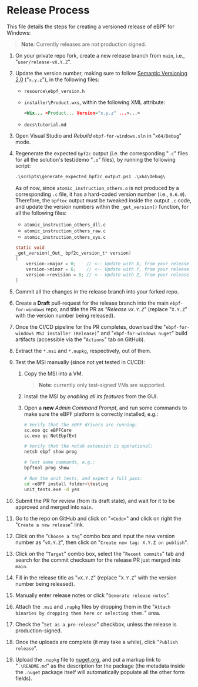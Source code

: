 # Release Process

This file details the steps for creating a versioned release of
eBPF for Windows:

>**Note**: Currently releases are *not* production signed.

1. On your private repo fork, create a new release branch from `main`, i.e., "`user/release-vX.Y.Z`".
1. Update the version number, making sure to follow [Semantic Versioning 2.0](https://semver.org) ("`x.y.z`"), in the following files:
    * `resource\ebpf_version.h`
    * `installer\Product.wxs`, within the following XML attribute:

        ```xml
        <Wix... <Product... Version="x.y.z" ...>...>
        ```
    * `docs\tutorial.md`
1. Open Visual Studio and *Rebuild* `ebpf-for-windows.sln` in "`x64/Debug`" mode.
1. Regenerate the expected `bpf2c` output (i.e. the corresponding "`.c`" files for all the solution's test/demo "`.o`" files), by running the following script:

    ```ps
    .\scripts\generate_expected_bpf2c_output.ps1 .\x64\Debug\
    ```

    As of now, since `atomic_instruction_others.o` is not produced by a corresponding `.c` file, it has a hard-coded version number (i.e., `0.6.0`). Therefore, the `bpftoc` output must be tweaked inside the output `.c` code, and update the version numbers within the `_get_version()` function, for all the following files:

    - `atomic_instruction_others_dll.c`
    - `atomic_instruction_others_raw.c`
    - `atomic_instruction_others_sys.c`

    ```c
    static void
    _get_version(_Out_ bpf2c_version_t* version)
    {
        version->major = 0;    // <-- Update with X, from your release X.Y.Z version number
        version->minor = 6;    // <-- Update with Y, from your release X.Y.Z version number
        version->revision = 0; // <-- Update with Z, from your release X.Y.Z version number
    }
    ```

1. Commit all the changes in the release branch into your forked repo.
1. Create a **Draft** pull-request for the release branch into the main `ebpf-for-windows` repo, and title the PR as *"Release v`X.Y.Z`"* (replace "`X.Y.Z`" with the version number being released).
1. Once the CI/CD pipeline for the PR completes, download the
   "`ebpf-for-windows MSI installer (Release)`" and "`ebpf-for-windows nuget`" build artifacts
   (accessible via the "`Actions`" tab on GitHub).
1. Extract the `*.msi` and `*.nupkg`, respectively, out of them.
1. Test the MSI manually (since not yet tested in CI/CD):
    1. Copy the MSI into a VM.
        >**Note**: currently only test-signed VMs are supported.
    1. Install the MSI by *enabling all its features* from the GUI.
    1. Open a **new** *Admin Command Prompt*, and run some commands to make sure the eBPF platform is correctly installed, e.g.:

        ```bash
        # Verify that the eBPF drivers are running:
        sc.exe qc eBPFCore
        sc.exe qc NetEbpfExt

        # Verify that the netsh extension is operational:
        netsh ebpf show prog

        # Test some commands, e.g.:
        bpftool prog show

        # Run the unit tests, and expect a full pass:
        cd <eBPF install folder>\testing
        unit_tests.exe -d yes
        ```
1. Submit the PR for review (from its draft state), and wait for it to be approved and merged into `main`.
1. Go to the repo on GitHub and click on "`<Code>`" and click on right the "`Create a new release`" link.
1. Click on the "`Choose a tag`" combo box and input the new version number as "`vX.Y.Z`", then click on "`Create new tag: X.Y.Z on publish`".
1. Click on the "`Target`" combo box, select the "`Recent commits`" tab and search for the commit checksum for the release PR just merged into `main`.
1. Fill in the release title as "`vX.Y.Z`" (replace "`X.Y.Z`" with the version number being released).
1. Manually enter release notes or click "`Generate release notes`".
1. Attach the `.msi` and `.nupkg` files by dropping them in the "`Attach binaries by dropping them here or selecting them.`" area.
1. Check the "`Set as a pre-release`" checkbox, unless the release is production-signed.
1. Once the uploads are complete (it may take a while), click "`Publish release`".
1. Upload the `.nupkg` file to [nuget.org](nuget.org), and put a markup link to "`.\README.md`" as the description for the package (the metadata inside the `.nuget` package itself will automatically populate all the other form fields).
